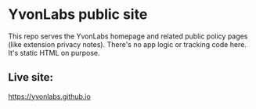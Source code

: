 # YvonLabs public site

This repo serves the YvonLabs homepage and related public policy pages (like extension privacy notes).
There's no app logic or tracking code here. It's static HTML on purpose.

## Live site:
https://yvonlabs.github.io
